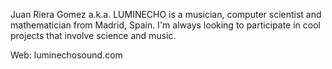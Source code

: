 Juan Riera Gomez a.k.a. LUMINECHO is a musician, computer scientist and mathematician from Madrid, Spain. I'm always looking to participate in cool projects that involve
science and music. 

Web: luminechosound.com
